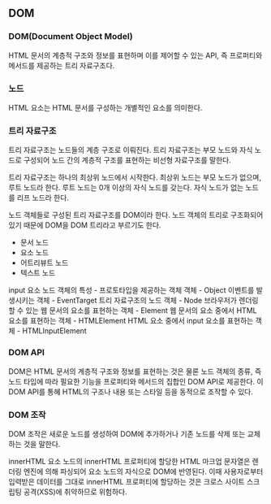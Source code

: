 ## DOM

### DOM(Document Object Model)
HTML 문서의 계층적 구조와 정보를 표현하며 이를 제어할 수 있는 API, 즉 프로퍼티와 메서드를 제공하는 트리 자료구조다.

### 노드
HTML 요소는 HTML 문서를 구성하는 개별적인 요소를 의미한다.

### 트리 자료구조
트리 자료구조는 노드들의 계층 구조로 이뤄진다. 
트리 자료구조는 부모 노드와 자식 노드로 구성되어 노드 간의 계층적 구조를 표현하는 비선형 자료구조를 말한다. 

트리 자료구조는 하나의 최상위 노드에서 시작한다. 최상위 노드는 부모 노드가 없으며, 루트 노드라 한다. 루트 노드는 0개 이상의 자식 노드를 갖는다. 자식 노드가 없는 노드를 리프 노드라 한다. 

노드 객체들로 구성된 트리 자료구조를 DOM이라 한다. 
노드 객체의 트리로 구조화되어 있기 때문에 DOM을 DOM 트리라고 부르기도 한다. 

- 문서 노드
- 요소 노드
- 어트리뷰트 노드
- 텍스트 노드

input 요소 노드 객체의 특성 - 프로토타입을 제공하는 객체
객체 - Object
이벤트를 발생시키는 객체 - EventTarget
트리 자료구조의 노드 객체 - Node
브라우저가 렌더링할 수 있는 웹 문서의 요소를 표현하는 객체 - Element
웹 문서의 요소 중에서 HTML 요소를 표현하는 객체 - HTMLElement
HTML 요소 중에서 input 요소를 표현하는 객체 - HTMLInputElement

### DOM API
DOM은 HTML 문서의 계층적 구조와 정보를 표현하는 것은 물론 노드 객체의 종류, 즉 노드 타입에 따라 필요한 기능을 프로퍼티와 메서드의 집합인 DOM API로 제공한다. 이 DOM API를 통혜 HTML의 구조나 내용 또는 스타일 등을 동적으로 조작할 수 있다. 

### DOM 조작
DOM 조작은 새로운 노드를 생성하여 DOM에 추가하거나 기존 노드를 삭제 또는 교체하는 것을 말한다. 

innerHTML
요소 노드의 innerHTML 프로퍼티에 할당한 HTML 마크업 문자열은 렌더링 엔진에 의해 파싱되어 요소 노드의 자식으로 DOM에 반영된다. 이때 사용자로부터 입력받은 데이터를 그대로 innerHTML 프로퍼티에 할당하는 것은 크로스 사이트 스크립팅 공격(XSS)에 취약하므로 위험하다.

